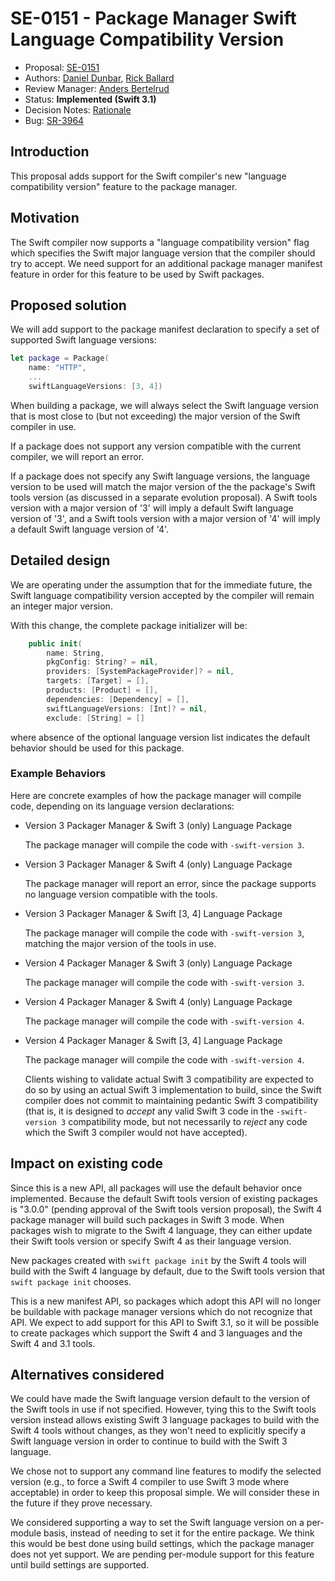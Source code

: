 # SE-0151 - Package Manager Swift Language Compatibility Version

* Proposal: [SE-0151](0151-package-manager-swift-language-compatibility-version.md)
* Authors: [Daniel Dunbar](https://github.com/ddunbar), [Rick Ballard](https://github.com/rballard)
* Review Manager: [Anders Bertelrud](https://github.com/abertelrud)
* Status: **Implemented (Swift 3.1)**
* Decision Notes: [Rationale](https://forums.swift.org/t/accepted-se-0151-package-manager-swift-language-compatibility-version/5183)
* Bug: [SR-3964](https://bugs.swift.org/browse/SR-3964)

## Introduction

This proposal adds support for the Swift compiler's new "language compatibility
version" feature to the package manager.

## Motivation

The Swift compiler now supports a "language compatibility version" flag which
specifies the Swift major language version that the compiler should try to
accept. We need support for an additional package manager manifest feature in
order for this feature to be used by Swift packages.

## Proposed solution

We will add support to the package manifest declaration to specify a set of
supported Swift language versions:

```swift
let package = Package(
    name: "HTTP",
    ...
    swiftLanguageVersions: [3, 4])
```

When building a package, we will always select the Swift language version that
is most close to (but not exceeding) the major version of the Swift compiler in
use.

If a package does not support any version compatible with the current compiler,
we will report an error.

If a package does not specify any Swift language versions, the
language version to be used will match the major version of the the
package's Swift tools version (as discussed in a separate evolution proposal). A
Swift tools version with a major version of '3' will imply a default Swift
language version of '3', and a Swift tools version with a major version
of '4' will imply a default Swift language version of '4'.

## Detailed design

We are operating under the assumption that for the immediate future, the Swift
language compatibility version accepted by the compiler will remain an integer
major version.

With this change, the complete package initializer will be:

```swift
    public init(
        name: String,
        pkgConfig: String? = nil,
        providers: [SystemPackageProvider]? = nil,
        targets: [Target] = [],
        products: [Product] = [],
        dependencies: [Dependency] = [],
        swiftLanguageVersions: [Int]? = nil,
        exclude: [String] = []
```

where absence of the optional language version list indicates the default
behavior should be used for this package.

### Example Behaviors

Here are concrete examples of how the package manager will compile code,
depending on its language version declarations:

* Version 3 Packager Manager & Swift 3 (only) Language Package

  The package manager will compile the code with `-swift-version 3`.

* Version 3 Packager Manager & Swift 4 (only) Language Package

  The package manager will report an error, since the package supports no language
  version compatible with the tools.

* Version 3 Packager Manager & Swift [3, 4] Language Package

  The package manager will compile the code with `-swift-version 3`, matching the
  major version of the tools in use.

* Version 4 Packager Manager & Swift 3 (only) Language Package

  The package manager will compile the code with `-swift-version 3`.

* Version 4 Packager Manager & Swift 4 (only) Language Package

  The package manager will compile the code with `-swift-version 4`.

* Version 4 Packager Manager & Swift [3, 4] Language Package

  The package manager will compile the code with `-swift-version 4`.

  Clients wishing to validate actual Swift 3 compatibility are expected to do so
  by using an actual Swift 3 implementation to build, since the Swift compiler
  does not commit to maintaining pedantic Swift 3 compatibility (that is, it is
  designed to *accept* any valid Swift 3 code in the `-swift-version 3`
  compatibility mode, but not necessarily to *reject* any code which the Swift 3
  compiler would not have accepted).

## Impact on existing code

Since this is a new API, all packages will use the default behavior once
implemented. Because the default Swift tools version of existing packages
is "3.0.0" (pending approval of the Swift tools version proposal), the Swift
4 package manager will build such packages in Swift 3 mode. When packages
wish to migrate to the Swift 4 language, they can either update their
Swift tools version or specify Swift 4 as their language version.

New packages created with `swift package init` by the Swift 4 tools will
build with the Swift 4 language by default, due to the Swift tools version
that `swift package init` chooses.

This is a new manifest API, so packages which adopt this API will no longer be
buildable with package manager versions which do not recognize that
API. We expect to add support for this API to Swift 3.1, so it will be possible
to create packages which support the Swift 4 and 3 languages and the Swift
4 and 3.1 tools.

## Alternatives considered

We could have made the Swift language version default to the version of the
Swift tools in use if not specified. However, tying this to the Swift tools
version instead allows existing Swift 3 language packages to build with the
Swift 4 tools without changes, as they won't need to explicitly specify a Swift
language version in order to continue to build with the Swift 3 language.

We chose not to support any command line features to modify the selected version
(e.g., to force a Swift 4 compiler to use Swift 3 mode where acceptable) in
order to keep this proposal simple. We will consider these in the future if they
prove necessary.

We considered supporting a way to set the Swift language version on
a per-module basis, instead of needing to set it for the entire package.
We think this would be best done using build settings, which the package
manager does not yet support. We are pending per-module support for this
feature until build settings are supported.
